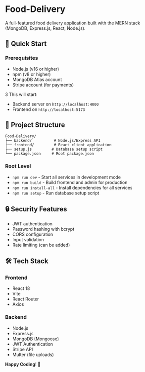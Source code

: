 # Food-Delivery

A full-featured food delivery application built with the MERN stack (MongoDB, Express.js, React, Node.js).

## 🚀 Quick Start

### Prerequisites
- Node.js (v16 or higher)
- npm (v8 or higher)
- MongoDB Atlas account
- Stripe account (for payments)


3
This will start:
- Backend server on `http://localhost:4000`
- Frontend on `http://localhost:5173`

## 📁 Project Structure

```
Food-Delivery/
├── backend/          # Node.js/Express API
├── frontend/         # React client application
├── setup.js         # Database setup script
└── package.json     # Root package.json
```

### Root Level
- `npm run dev` - Start all services in development mode
- `npm run build` - Build frontend and admin for production
- `npm run install-all` - Install dependencies for all services
- `npm run setup` - Run database setup script

## 🔒 Security Features

- JWT authentication
- Password hashing with bcrypt
- CORS configuration
- Input validation
- Rate limiting (can be added)


## 🛠️ Tech Stack

### Frontend
- React 18
- Vite
- React Router
- Axios

### Backend
- Node.js
- Express.js
- MongoDB (Mongoose)
- JWT Authentication
- Stripe API
- Multer (file uploads)

**Happy Coding! 🎉**
